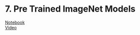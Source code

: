 # 7. Pre Trained ImageNet Models
[Notebook](https://colab.research.google.com/drive/1KDGfFuzILqP8-9UshN6OJ2iNWbMt5eUW)<br>
[Video](https://www.youtube.com/watch?v=VIYnV5zXals)<br>
